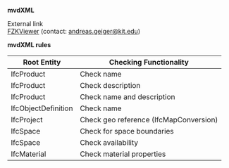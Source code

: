 **mvdXML**
  
External link  
[FZKViewer](https://bwsyncandshare.kit.edu/dl/fiTHtzzWgV2PPDz8fMhXFE8w/FZKViewer-5.5_Build-1335.zip) (contact: andreas.geiger@kit.edu)   

**mvdXML rules**   

Root Entity          | Checking Functionality
-------------------- | ----------------------
IfcProduct           | Check name
IfcProduct           | Check description 
IfcProduct           | Check name and description 
IfcObjectDefinition  | Check name 
IfcProject           | Check geo reference (IfcMapConversion) 
IfcSpace             | Check for space boundaries 
IfcSpace             | Check availability 
IfcMaterial          | Check material properties 


